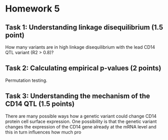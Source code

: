 # Homework 5

## Task 1: Understanding linkage disequilibrium (1.5 point)
How many variants are in high linkage disequilibrium with the lead CD14 QTL variant (R2 > 0.8)?

## Task 2: Calculating empirical p-values (2 points)
Permutation testing.

## Task 3: Understanding the mechanism of the CD14 QTL (1.5 points)
There are many possible ways how a genetic variant could change CD14 protein cell surface expression. One possibility is that the genetic variant changes the expression of the CD14 gene already at the mRNA level and this in turn influences how much pro


<!--stackedit_data:
eyJoaXN0b3J5IjpbMjEzMzEzMTU3Nl19
-->